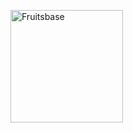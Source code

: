 <a href="https://www.fruitsbase.com"><img src="https://www.fruitsbase.com/fruitsbase-logo.png" width="180px" alt="Fruitsbase"/></a>











